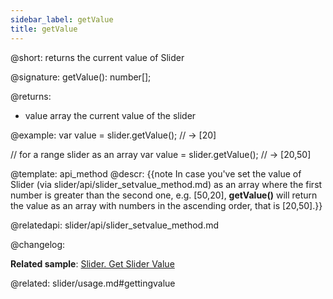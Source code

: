 ```yaml
---
sidebar_label: getValue
title: getValue
---          
```


@short: returns the current value of Slider

@signature: getValue(): number[];

@returns:
- value 	array		the current value of the slider

@example:
var value = slider.getValue(); // -> [20]

// for a range slider as an array
var value = slider.getValue(); // -> [20,50]


@template: api_method
@descr:
{{note In case you've set the value of Slider (via slider/api/slider_setvalue_method.md) as an array where the first number is greater than the second one, e.g. [50,20], **getValue()** will return the value as an array
with numbers in the ascending order, that is [20,50].}}


@relatedapi:
slider/api/slider_setvalue_method.md


@changelog:

**Related sample**: [Slider. Get Slider Value](https://snippet.dhtmlx.com/xlb8nbdx)

@related: slider/usage.md#gettingvalue
